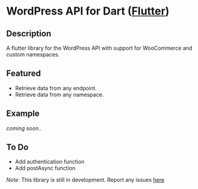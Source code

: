 # WordPress API for Dart ([Flutter](http://flutter.io))

## Description

A flutter library for the WordPress API with support for WooCommerce and custom namespaces.

## Featured

- Retrieve data from any endpoint.
- Retrieve data from any namespace.

## Example

_coming soon.._

## To Do

- Add authentication function
- Add postAsync function

_Note_: This library is still in development. Report any issues [here](https://github.com/dhmgroup/dart-wp/issues)
